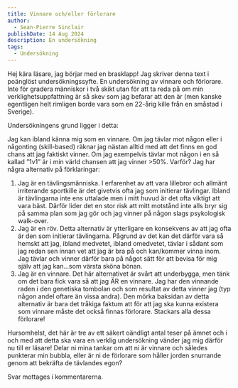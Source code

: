 ```yaml
---
title: Vinnare och/eller förlorare
author:
  - Sean-Pierre Sinclair
publishDate: 14 Aug 2024
description: En undersökning
tags:
  - Undersökning
---
```

Hej kära läsare, jag börjar med en brasklapp! Jag skriver denna text i poänglöst undersökningssyfte. En undersökning av vinnare och förlorare. Inte för gradera människor i två skikt utan för att ta reda på om min verklighetsuppfattning är så skev som jag befarar att den är (men kanske egentligen helt rimligen borde vara som en 22-årig kille från en småstad i Sverige). 

Undersökningens grund ligger i detta:

Jag kan ibland känna mig som en vinnare. Om jag tävlar mot någon eller i någonting (skill-based) räknar jag nästan alltid med att det finns en god chans att jag faktiskt vinner. Om jag exempelvis tävlar mot någon i en så kallad ”1v1” är i min värld chansen att jag vinner >50%. Varför? Jag har några alternativ på förklaringar:

1. Jag är en tävlingsmänniska. I erfarenhet av att vara lillebror och allmänt irriterande sportkille är det givetvis ofta jag som initierar tävlingar. Ibland är tävlingarna inte ens uttalade men i mitt huvud är det ofta viktigt att vara bäst. Därför lider det en stor risk att mitt motstånd inte alls bryr sig på samma plan som jag gör och jag vinner på någon slags psykologisk walk-over.
2. Jag är en röv. Detta alternativ är ytterligare en konsekvens av att jag ofta är den som initierar tävlingarna.  Pågrund av det kan det därför vara så hemskt att jag, ibland medvetet, ibland omedvetet, tävlar i sådant som jag redan sen innan vet att jag är bra på och kan/kommer vinna inom. Jag tävlar och vinner därför bara på något sätt för att bevisa för mig själv att jag kan…som värsta sköna bönan.
3. Jag är en vinnare. Det här alternativet är svårt att underbygga, men tänk om det bara fick vara så att jag ÄR en vinnare. Jag har den vinnande raden i den genetiska tombolan och som resultat av detta vinner jag (typ någon andel oftare än vissa andra). Den mörka baksidan av detta alternativ är bara det tråkiga faktum att för att jag ska kunna existera som vinnare måste det också finnas förlorare. Stackars alla dessa förlorare!

Hursomhelst, det här är tre av ett säkert oändligt antal teser på ämnet och i och med att detta ska vara en verklig undersökning vänder jag mig därför nu till er läsare! Delar ni mina tankar om att ni är vinnare och således punkterar min bubbla, eller är ni de förlorare som håller jorden snurrande genom att bekräfta de tävlandes egon?

Svar mottages i kommentarerna.
